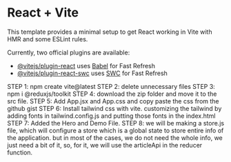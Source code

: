# React + Vite

This template provides a minimal setup to get React working in Vite with HMR and some ESLint rules.

Currently, two official plugins are available:

- [@vitejs/plugin-react](https://github.com/vitejs/vite-plugin-react/blob/main/packages/plugin-react/README.md) uses [Babel](https://babeljs.io/) for Fast Refresh
- [@vitejs/plugin-react-swc](https://github.com/vitejs/vite-plugin-react-swc) uses [SWC](https://swc.rs/) for Fast Refresh


STEP 1: npm create vite@latest
STEP 2: delete unnecessary files
STEP 3: npm i @reduxjs/toolkit
STEP 4: download the zip folder and move it to the src file. 
STEP 5: Add App.jsx and App.css and copy paste the css from the github gist
STEP 6: Install tailwind css with vite. customizing the tailwind by adding fonts in tailwind.config.js and putting those fonts in the index.html
STEP 7: Added the Hero and Demo File.
STEP 8: we will be making a store.js file, which will configure a store which is a global state to store entire info of the application. but in most of the cases, we do not need the whole info, we just need a bit of it, so, for it, we will use the articleApi in the reducer function. 